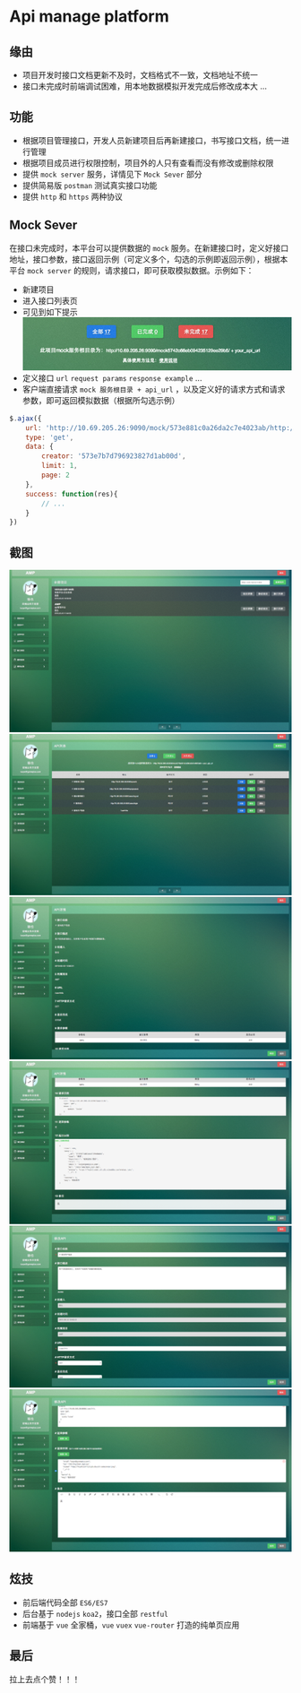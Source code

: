 Api manage platform
============================

## 缘由
 
* 项目开发时接口文档更新不及时，文档格式不一致，文档地址不统一
* 接口未完成时前端调试困难，用本地数据模拟开发完成后修改成本大
...

## 功能

* 根据项目管理接口，开发人员新建项目后再新建接口，书写接口文档，统一进行管理
* 根据项目成员进行权限控制，项目外的人只有查看而没有修改或删除权限
* 提供 `mock server` 服务，详情见下 `Mock Sever` 部分
* 提供简易版 `postman` 测试真实接口功能
* 提供 `http` 和 `https` 两种协议

## Mock Sever

在接口未完成时，本平台可以提供数据的 `mock` 服务。在新建接口时，定义好接口地址，接口参数，接口返回示例（可定义多个，勾选的示例即返回示例），根据本平台 `mock server` 的规则，请求接口，即可获取模拟数据。示例如下：

* 新建项目
* 进入接口列表页
* 可见到如下提示
![](./doc/static/1.png)
* 定义接口 `url` `request params` `response example` ... 
* 客户端直接请求 `mock 服务根目录 + api_url` ，以及定义好的请求方式和请求参数，即可返回模拟数据（根据所勾选示例）

```js
$.ajax({
	url: 'http://10.69.205.26:9090/mock/573e881c0a26da2c7e4023ab/http://10.69.205.26:9090/api/projects'
	type: 'get',
	data: {
		creator: '573e7b7d796923827d1ab00d',
		limit: 1,
		page: 2
	},
	success: function(res){
		// ...
	}
})
```

## 截图

![](./doc/static/2.png)
![](./doc/static/3.png)
![](./doc/static/4.png)
![](./doc/static/5.png)
![](./doc/static/6.png)
![](./doc/static/7.png)

## 炫技

* 前后端代码全部 `ES6/ES7`
* 后台基于 `nodejs` `koa2`，接口全部 `restful` 
* 前端基于 `vue` 全家桶，`vue` `vuex` `vue-router` 打造的纯单页应用

## 最后

拉上去点个赞！！！
